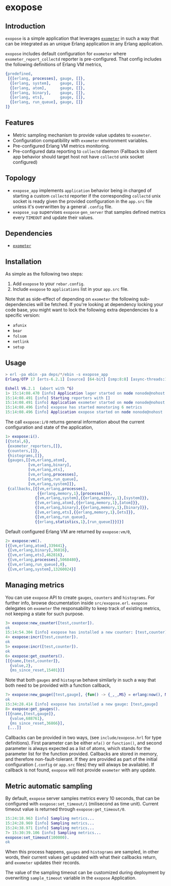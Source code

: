 exopose
=================

## Introduction

`exopose` is a simple application that leverages [`exometer`](https://github.com/Feuerlabs/exometer) in such a way that can be integrated as an unique Erlang application in any Erlang application.

`exopose` includes default configuration for `exometer` where `exometer_report_collectd` reporter is pre-configured. That config includes the following definitions of Erlang VM metrics,

```erlang
{predefined,
 [{[erlang, processes], gauge, []},
  {[erlang, system],    gauge, []},
  {[erlang, atom],      gauge, []},
  {[erlang, binary],    gauge, []},
  {[erlang, ets],       gauge, []},
  {[erlang, run_queue], gauge, []}
]}
```

## Features

- Metric sampling mechanism to provide value updates to `exometer`.
- Configuration compatibility with `exometer` environment variables.
- Pre-configured Erlang VM metrics monitoring.
- Pre-configured data reporting to `collectd` daemon (Fallback to silent app behavior should target host not have `collectd` unix socket configured)

## Topology

- `exopose_app` implements `application` behavior being in charged of starting a custom `collectd` reporter if the corresponding `collectd` unix socket is ready given the provided configuration in the `app.src` file unless it's overwritten by a general `.config` file.
- `exopose_sup` supervises `exopose` `gen_server` that samples defined metrics every `TIMEOUT` and update their values.

## Dependencies

- [`exometer`](https://github.com/Feuerlabs/exometer)

## Installation

As simple as the following two steps:

1. Add `exopose` to your `rebar.config`.
2. Include `exopose` to `applications` list in your `app.src` file.

Note that as side-effect of depending on `exometer` the following sub-dependencies will be fetched. If you're looking at dependency locking your code base, you might want to lock the following extra dependencies to a specific version:

- `afunix`
- `bear`
- `folsom`
- `netlink`
- `setup`

## Usage

```erlang
> erl -pa ebin -pa deps/*/ebin -s exopose_app
Erlang/OTP 17 [erts-6.2.1] [source] [64-bit] [smp:8:8] [async-threads:10] [hipe] [kernel-poll:false] [dtrace]

Eshell V6.2.1  (abort with ^G)
1> 15:14:08.470 [info] Application lager started on node nonode@nohost
15:14:08.491 [info] Starting reporters with []
15:14:08.491 [info] Application exometer started on node nonode@nohost
15:14:08.496 [info] exopose has started monotoring 6 metrics
15:14:08.496 [info] Application exopose started on node nonode@nohost
```

The call `exopose:i/0` returns general information about the current configuration and state of the application,

```erlang
1> exopose:i().
[{total,6},
 {exometer_reporters,[]},
 {counters,[]},
 {histograms,[]},
 {gauges,[[vm,erlang,atom],
          [vm,erlang,binary],
          [vm,erlang,ets],
          [vm,erlang,processes],
          [vm,erlang,run_queue],
          [vm,erlang,system]]},
 {callbacks,[{[vm,erlang,processes],
              {{erlang,memory,1},[processes]}},
             {[vm,erlang,system],{{erlang,memory,1},[system]}},
             {[vm,erlang,atom],{{erlang,memory,1},[atom]}},
             {[vm,erlang,binary],{{erlang,memory,1},[binary]}},
             {[vm,erlang,ets],{{erlang,memory,1},[ets]}},
             {[vm,erlang,run_queue],
             {{erlang,statistics,1},[run_queue]}}]}]
```

Default configured Erlang VM are returned by `exopose:vm/0`,

```erlang
2> exopose:vm().
[{[vm,erlang,atom],339441},
 {[vm,erlang,binary],36016},
 {[vm,erlang,ets],462816},
 {[vm,erlang,processes],5068480},
 {[vm,erlang,run_queue],0},
 {[vm,erlang,system],13260024}]
```     

## Managing metrics

You can use `exopose` API to create `gauges`, `counters` and `histograms`. For further info, browse documentation inside `src/exopose.erl`. `exopose` delegates on `exometer` the responsability to keep track of existing metrics, not keeping a state for such purpose. 

```erlang
3> exopose:new_counter([test,counter]).
ok
15:14:54.304 [info] exopose has installed a new counter: [test,counter]
4> exopose:incr([test,counter]).
ok
5> exopose:incr([test,counter]).
ok
6> exopose:get_counters().
[[{name,[test,counter]},
  {value,2},
  {ms_since_reset,15401}]]  
```

Note that both `gauges` and `histogram` behave similarly in such a way that both need to be provided with a function callback,

```erlang
7> exopose:new_gauge([test,gauge], {fun() -> {_,_,MS} = erlang:now(), MS end, []}).
ok
15:34:28.414 [info] exopose has installed a new gauge: [test,gauge]
8> exopose:get_gauges().
[[{name,[test,gauge]},
  {value,688761},
  {ms_since_reset,36866}],
 [...]]
```

Callbacks can be provided in two ways, (see `include/exopose.hrl` for type definitions). First parameter can be either `mfa()` or `function()`, and second parameter is always expected as a list of atoms, which stands for the parameter list for the function provided. Callbacks are stored in memory, and therefore non-fault-tolerant. If they are provided as part of the initial configuration (`.config` or `app.src` files) they will always be available). If callback is not found, `exopose` will not provide `exometer` with any update.

## Metric automatic sampling

By default, `exopose` server samples metrics every 10 seconds, that can be configured with `exopose:set_timeout/1` (milisecond as time unit). Current timeout value is returned through `exopose:get_timeout/0`.

```erlang
15:24:18.963 [info] Sampling metrics...
15:24:28.969 [info] Sampling metrics...
15:24:38.971 [info] Sampling metrics...
7> 15:30:39.106 [info] Sampling metrics...
exopose:set_timeout(100000).
ok
```

When this process happens, `gauges` and `histograms` are sampled, in other words, their current values get updated with what their callbacks return, and `exometer` updates their records.

The value of the sampling timeout can be customized during deployment by overwriting `sample_timeout` variable in the `exopose` Application.